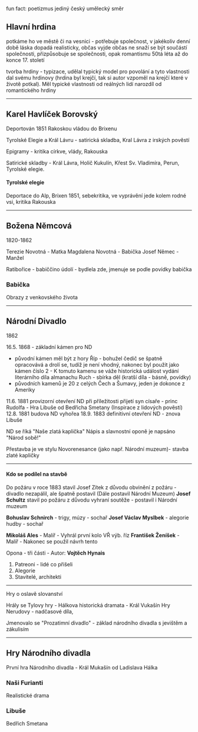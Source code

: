 fun fact: poetizmus jediný český umělecký směr

## Hlavní hrdina
potkáme ho ve městě či na vesnici - potřebuje společnost, v jakékoliv denní době
láska dopadá realisticky, občas vyjde občas ne
snaží se být součástí společnosti, přizpůsobuje se společnosti, opak romantismu
50tá léta až do konce 17. století

tvorba hrdiny - typizace, udělal typický model pro povolání a tyto vlastnosti dal svému hrdinovy (hrdina byl krejčí, tak si autor vzpoměl na krejčí které v životě potkal). Měl typické vlastnosti od reálných lidí narozdíl od romantického hrdiny

---

## Karel Havlíček Borovský
Deportován 1851 Rakoskou vládou do Brixenu

Tyrolské Elegie a Král Lávru - satirická skladba, 
Kral Lávra z irských pověstí

Epigramy - kritika církve, vlády, Rakouska

Satirické skladby - Král Lávra, Holič Kukulín, Křest Sv. Vladimíra, Perun, Tyrolské elegie.

#### Tyrolské elegie
Deportace do Alp, Brixen 1851, sebekritika, ve vyprávění jede kolem rodné vsi, kritika Rakouska



---

## Božena Němcová
1820-1862

Terezie Novotná - Matka
Magdalena Novotná - Babička
Josef Němec - Manžel

Ratibořice - babiččino údolí - bydlela zde, jmenuje se podle povídky babička

### Babička
Obrazy z venkovského života


---

## Národní Divadlo
1862 

16.5. 1868 - základní kámen pro ND
- původní kámen měl být z hory Říp - bohužel čedič se špatně opracovává a drolí se, tudíž je není vhodný, nakonec byl použit jako kámen číslo 2  - K tomuto kamenu se váže historická událost vydání literárního díla almanachu Ruch - sbírka děl (kratší díla - básně, povídky)
- původních kamenů je 20 z celých Čech a Šumavy, jeden je dokonce z Ameriky

11.6. 1881 provizorní otevření ND při příležitosti přijetí syn císaře - princ Rudolfa - Hra Libuše od Bedřicha Smetany (Inspirace z lidových pověstí)
12.8. 1881 budova ND vyhořea
18.9. 1883 definitivní otevření ND - znova Libuše

ND se říká "Naše zlatá kaplička"
Nápis a slavnostní oponě je napsáno "Národ sobě!"

Přestavba je ve stylu Novorenesance (jako např. Národní muzeum)- stavba zlaté kapličky 

---
#### Kdo se podílel na stavbě

Do požáru v roce 1883 stavil Josef Zítek z důvodu obvinění z požáru - divadlo nezapálil, ale špatně postavil (Dále postavil Národní Muzeum)
**Josef Schultz** stavil po požáru z důvodu vyhraní soutěže - postavil i Národní muzeum 

**Bohuslav Schnirch** - trigy, múzy - sochař
**Josef Václav Myslbek** - alegorie hudby - sochař

**Mikoláš Ales** - Malíř - Vyhrál první kolo VŘ výb. říz
**František Ženíšek** - Malíř - Nakonec se použil návrh tento

Opona - tři části - Autor: **Vojtěch Hynais**
1. Patreoni - lidé co přišeli
2. Alegorie
3. Stavitelé, architekti

---
Hry o oslavě slovanství

Hrály se Tylovy hry - 
Hálkova historická dramata - Král Vukašín
Hry Nerudovy - nadčasové díla, 
 
Jmenovalo se "Prozatimní divadlo" - základ národního divadla s jevištěm a zákulisím


---------------------

## Hry Národního divadla
První hra Národního divadla - Král Mukašín od Ladislava Hálka


### Naši Furianti
Realistické drama

### Libuše
Bedřich Smetana 
